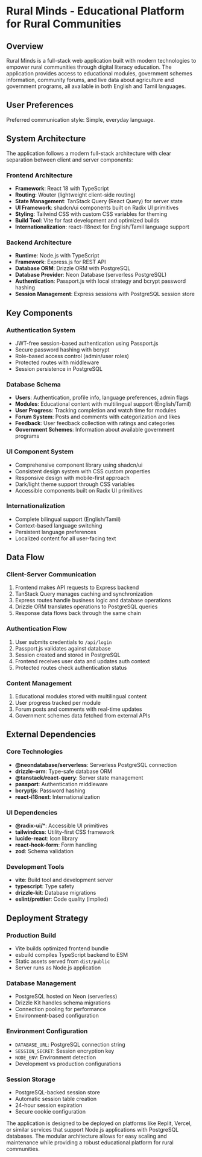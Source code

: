 # Rural Minds - Educational Platform for Rural Communities

## Overview

Rural Minds is a full-stack web application built with modern technologies to empower rural communities through digital literacy education. The application provides access to educational modules, government schemes information, community forums, and live data about agriculture and government programs, all available in both English and Tamil languages.

## User Preferences

Preferred communication style: Simple, everyday language.

## System Architecture

The application follows a modern full-stack architecture with clear separation between client and server components:

### Frontend Architecture
- **Framework**: React 18 with TypeScript
- **Routing**: Wouter (lightweight client-side routing)
- **State Management**: TanStack Query (React Query) for server state
- **UI Framework**: shadcn/ui components built on Radix UI primitives
- **Styling**: Tailwind CSS with custom CSS variables for theming
- **Build Tool**: Vite for fast development and optimized builds
- **Internationalization**: react-i18next for English/Tamil language support

### Backend Architecture
- **Runtime**: Node.js with TypeScript
- **Framework**: Express.js for REST API
- **Database ORM**: Drizzle ORM with PostgreSQL
- **Database Provider**: Neon Database (serverless PostgreSQL)
- **Authentication**: Passport.js with local strategy and bcrypt password hashing
- **Session Management**: Express sessions with PostgreSQL session store

## Key Components

### Authentication System
- JWT-free session-based authentication using Passport.js
- Secure password hashing with bcrypt
- Role-based access control (admin/user roles)
- Protected routes with middleware
- Session persistence in PostgreSQL

### Database Schema
- **Users**: Authentication, profile info, language preferences, admin flags
- **Modules**: Educational content with multilingual support (English/Tamil)
- **User Progress**: Tracking completion and watch time for modules
- **Forum System**: Posts and comments with categorization and likes
- **Feedback**: User feedback collection with ratings and categories
- **Government Schemes**: Information about available government programs

### UI Component System
- Comprehensive component library using shadcn/ui
- Consistent design system with CSS custom properties
- Responsive design with mobile-first approach
- Dark/light theme support through CSS variables
- Accessible components built on Radix UI primitives

### Internationalization
- Complete bilingual support (English/Tamil)
- Context-based language switching
- Persistent language preferences
- Localized content for all user-facing text

## Data Flow

### Client-Server Communication
1. Frontend makes API requests to Express backend
2. TanStack Query manages caching and synchronization
3. Express routes handle business logic and database operations
4. Drizzle ORM translates operations to PostgreSQL queries
5. Response data flows back through the same chain

### Authentication Flow
1. User submits credentials to `/api/login`
2. Passport.js validates against database
3. Session created and stored in PostgreSQL
4. Frontend receives user data and updates auth context
5. Protected routes check authentication status

### Content Management
1. Educational modules stored with multilingual content
2. User progress tracked per module
3. Forum posts and comments with real-time updates
4. Government schemes data fetched from external APIs

## External Dependencies

### Core Technologies
- **@neondatabase/serverless**: Serverless PostgreSQL connection
- **drizzle-orm**: Type-safe database ORM
- **@tanstack/react-query**: Server state management
- **passport**: Authentication middleware
- **bcryptjs**: Password hashing
- **react-i18next**: Internationalization

### UI Dependencies
- **@radix-ui/***: Accessible UI primitives
- **tailwindcss**: Utility-first CSS framework
- **lucide-react**: Icon library
- **react-hook-form**: Form handling
- **zod**: Schema validation

### Development Tools
- **vite**: Build tool and development server
- **typescript**: Type safety
- **drizzle-kit**: Database migrations
- **eslint/prettier**: Code quality (implied)

## Deployment Strategy

### Production Build
- Vite builds optimized frontend bundle
- esbuild compiles TypeScript backend to ESM
- Static assets served from `dist/public`
- Server runs as Node.js application

### Database Management
- PostgreSQL hosted on Neon (serverless)
- Drizzle Kit handles schema migrations
- Connection pooling for performance
- Environment-based configuration

### Environment Configuration
- `DATABASE_URL`: PostgreSQL connection string
- `SESSION_SECRET`: Session encryption key
- `NODE_ENV`: Environment detection
- Development vs production configurations

### Session Storage
- PostgreSQL-backed session store
- Automatic session table creation
- 24-hour session expiration
- Secure cookie configuration

The application is designed to be deployed on platforms like Replit, Vercel, or similar services that support Node.js applications with PostgreSQL databases. The modular architecture allows for easy scaling and maintenance while providing a robust educational platform for rural communities.